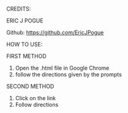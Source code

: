 CREDITS:

ERIC J POGUE

Github: https://github.com/EricJPogue

HOW TO USE:



FIRST METHOD

1. Open the .html file in Google Chrome
2. follow the directions given by the prompts

SECOND METHOD

1. Click on the link
2. Follow directions

